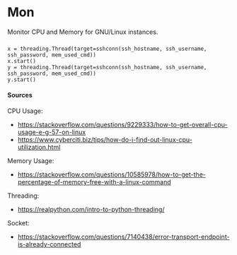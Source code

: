 # Mon

Monitor CPU and Memory for GNU/Linux instances.

###

```
x = threading.Thread(target=sshconn(ssh_hostname, ssh_username, ssh_password, mem_used_cmd))
x.start()
y = threading.Thread(target=sshconn(ssh_hostname, ssh_username, ssh_password, mem_used_cmd))
y.start()
```

#### Sources

CPU Usage:

- https://stackoverflow.com/questions/9229333/how-to-get-overall-cpu-usage-e-g-57-on-linux
- https://www.cyberciti.biz/tips/how-do-i-find-out-linux-cpu-utilization.html

Memory Usage:

- https://stackoverflow.com/questions/10585978/how-to-get-the-percentage-of-memory-free-with-a-linux-command

Threading:

- https://realpython.com/intro-to-python-threading/

Socket:

- https://stackoverflow.com/questions/7140438/error-transport-endpoint-is-already-connected